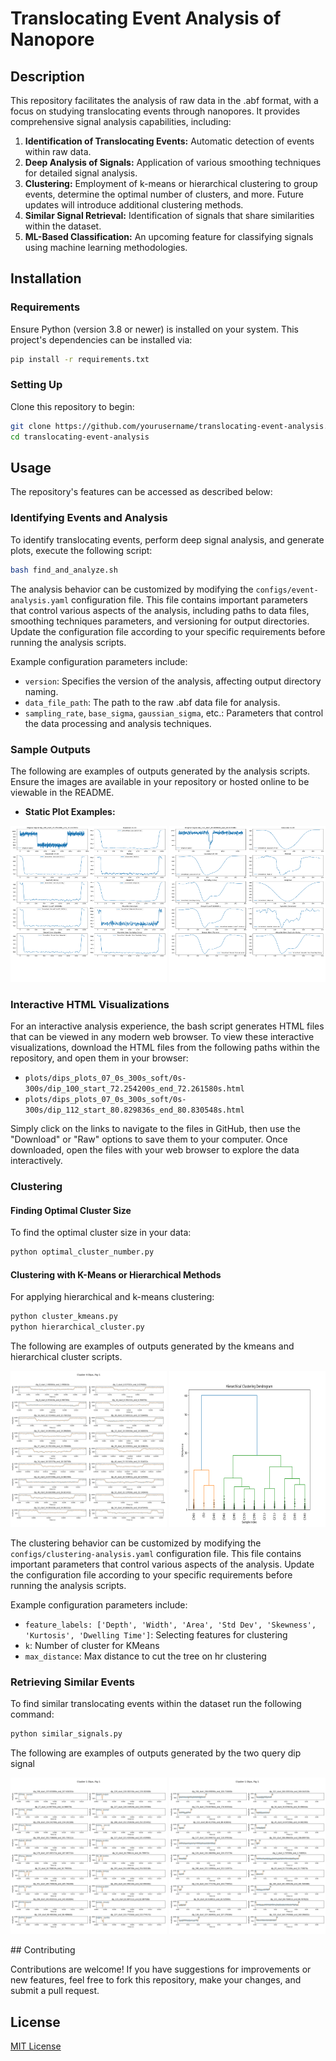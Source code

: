 
# Translocating Event Analysis of Nanopore

## Description

This repository facilitates the analysis of raw data in the .abf format, with a focus on studying translocating events through nanopores. It provides comprehensive signal analysis capabilities, including:

1. **Identification of Translocating Events:** Automatic detection of events within raw data.
2. **Deep Analysis of Signals:** Application of various smoothing techniques for detailed signal analysis.
3. **Clustering:** Employment of k-means or hierarchical clustering to group events, determine the optimal number of clusters, and more. Future updates will introduce additional clustering methods.
4. **Similar Signal Retrieval:** Identification of signals that share similarities within the dataset.
5. **ML-Based Classification:** An upcoming feature for classifying signals using machine learning methodologies.

## Installation

### Requirements

Ensure Python (version 3.8 or newer) is installed on your system. This project's dependencies can be installed via:

```sh
pip install -r requirements.txt
```

### Setting Up

Clone this repository to begin:

```sh
git clone https://github.com/yourusername/translocating-event-analysis.git
cd translocating-event-analysis
```

## Usage

The repository's features can be accessed as described below:

### Identifying Events and Analysis

To identify translocating events, perform deep signal analysis, and generate plots, execute the following script:

```sh
bash find_and_analyze.sh
```

The analysis behavior can be customized by modifying the `configs/event-analysis.yaml` configuration file. This file contains important parameters that control various aspects of the analysis, including paths to data files, smoothing techniques parameters, and versioning for output directories. Update the configuration file according to your specific requirements before running the analysis scripts.

Example configuration parameters include:

- `version`: Specifies the version of the analysis, affecting output directory naming.
- `data_file_path`: The path to the raw .abf data file for analysis.
- `sampling_rate`, `base_sigma`, `gaussian_sigma`, etc.: Parameters that control the data processing and analysis techniques.

### Sample Outputs

The following are examples of outputs generated by the analysis scripts. Ensure the images are available in your repository or hosted online to be viewable in the README.

- **Static Plot Examples:**  

<p float="left">
  <img src="plots/signal_feature_analysis_07_00s_300s_soft/dip_100_start_72.254200s_end_72.261580s.png" width="250" height=250 />
  <img src="plots/signal_feature_analysis_07_00s_300s_soft/dip_112_start_80.829836s_end_80.830548s.png" width="250" height=250 /> 
</p>

### Interactive HTML Visualizations

For an interactive analysis experience, the bash script generates HTML files that can be viewed in any modern web browser. To view these interactive visualizations, download the HTML files from the following paths within the repository, and open them in your browser:

- `plots/dips_plots_07_0s_300s_soft/0s-300s/dip_100_start_72.254200s_end_72.261580s.html`
- `plots/dips_plots_07_0s_300s_soft/0s-300s/dip_112_start_80.829836s_end_80.830548s.html`

Simply click on the links to navigate to the files in GitHub, then use the "Download" or "Raw" options to save them to your computer. Once downloaded, open the files with your web browser to explore the data interactively.


### Clustering
#### Finding Optimal Cluster Size

To find the optimal cluster size in your data:

```sh
python optimal_cluster_number.py
```

#### Clustering with K-Means or Hierarchical Methods

For applying hierarchical and k-means clustering:

```sh
python cluster_kmeans.py
python hierarchical_cluster.py
```
The following are examples of outputs generated by the kmeans and hierarchical cluster scripts.
<p float="left">
  <img src="plots/clustered_kMeans(k=5)/cluster_4_fig_1.png" width="250" height=250 />
  <img src="plots/clustered_hr/dendrogram/hr.png" width="250" height=250 /> 
</p>

The clustering behavior can be customized by modifying the `configs/clustering-analysis.yaml` configuration file. This file contains important parameters that control various aspects of the analysis. Update the configuration file according to your specific requirements before running the analysis scripts.

Example configuration parameters include:

- `feature_labels: ['Depth', 'Width', 'Area', 'Std Dev', 'Skewness', 'Kurtosis', 'Dwelling Time']`: Selecting features for clustering
- `k`: Number of cluster for KMeans
- `max_distance`: Max distance to cut the tree on hr clustering 

### Retrieving Similar Events

To find similar translocating events within the dataset run the following command:

```sh
python similar_signals.py
```
The following are examples of outputs generated by the two query dip signal
<p float="left">
  <img src="plots/dtw_based_retrieval/206/1/cluster_1_fig_1.png" width="250" height=250 />
  <img src="plots/dtw_based_retrieval/204/1/cluster_1_fig_1.png" width="250" height=250 /> 
</p>
## Contributing

Contributions are welcome! If you have suggestions for improvements or new features, feel free to fork this repository, make your changes, and submit a pull request.

## License

[MIT License](LICENSE.txt)
